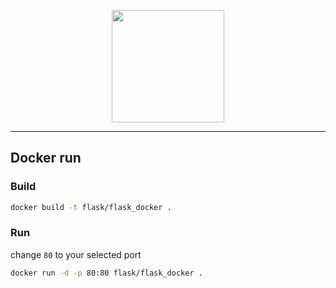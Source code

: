 <p align="center"> <img src="https://i.imgur.com/pch9ykm.png" width="180" hight="180"> </p>

***

## Docker run

### Build
```bash
docker build -t flask/flask_docker .
```

### Run
change `80` to your selected port
```bash
docker run -d -p 80:80 flask/flask_docker .
```
